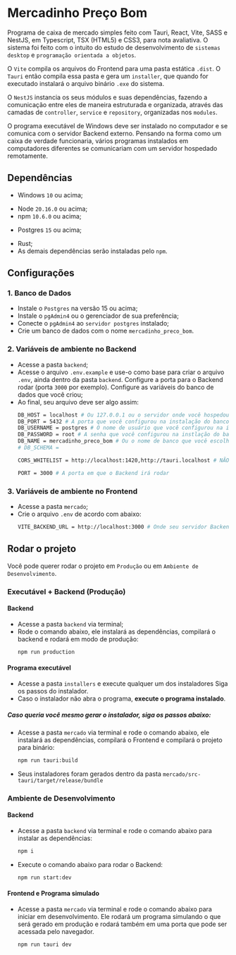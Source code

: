 # Mercadinho Preço Bom

Programa de caixa de mercado simples feito com Tauri, React, Vite, SASS e NestJS, em Typescript, TSX (HTML5) e CSS3, para nota avaliativa. O sistema foi feito com o intuito do estudo de desenvolvimento de `sistemas desktop` e `programação orientada a objetos`.

O ``Vite`` compila os arquivos do Frontend para uma pasta estática `.dist`. O `Tauri` então compila essa pasta e gera um `installer`, que quando for executado instalará o arquivo binário `.exe` do sistema.

O `NestJS` instancia os seus módulos e suas dependências, fazendo a comunicação entre eles de maneira estruturada e organizada, através das camadas de `controller`, `service` e `repository`, organizadas nos `modules`.

O programa executável de Windows deve ser instalado no computador e se comunica com o servidor Backend externo. Pensando na forma como um caixa de verdade funcionaria, vários programas instalados em computadores diferentes se comunicariam com um servidor hospedado remotamente.

## Dependências

- Windows `10` ou acima;
* Node ``20.16.0`` ou acima;
* npm ``10.6.0`` ou acima;
- Postgres `15` ou acima;
* Rust;
* As demais dependências serão instaladas pelo `npm`.

## Configurações

### 1. Banco de Dados
- Instale o ``Postgres`` na versão 15 ou acima;
- Instale o `pgAdmin4` ou o gerenciador de sua preferência;
- Conecte o `pgAdmin4` ao `servidor postgres` instalado;
- Crie um banco de dados com o nome ``mercadinho_preco_bom``.

### 2. Variáveis de ambiente no Backend
- Acesse a pasta `backend`;
- Acesse o arquivo `.env.example` e use-o como base para criar o arquivo `.env`, ainda dentro da pasta `backend`. Configure a porta para o Backend rodar (porta `3000` por exemplo). Configure as variáveis do banco de dados que você criou;
- Ao final, seu arquivo deve ser algo assim:
    ```bash
    DB_HOST = localhost # Ou 127.0.0.1 ou o servidor onde você hospedou seu banco de dados
    DB_PORT = 5432 # A porta que você configurou na instalação do banco
    DB_USERNAME = postgres # O nome de usuário que você configurou na instlação do banco de dados
    DB_PASSWORD = root # A senha que você configurou na instlação do banco de dados
    DB_NAME = mercadinho_preco_bom # Ou o nome de banco que você escolheu
    # DB_SCHEMA =

    CORS_WHITELIST = http://localhost:1420,http://tauri.localhost # NÃO ALTERE. tauri.localhost é a origem que o tauri usa para enviar as requisições quando compilado em exe.

    PORT = 3000 # A porta em que o Backend irá rodar
    ```
### 3. Variáveis de ambiente no Frontend
- Acesse a pasta `mercado`;
- Crie o arquivo `.env` de acordo com abaixo:
    ```bash
    VITE_BACKEND_URL = http://localhost:3000 # Onde seu servidor Backend está hospedado
    ```
## Rodar o projeto
Você pode querer rodar o projeto em `Produção` ou em `Ambiente de Desenvolvimento`.

### Executável + Backend (Produção)
#### Backend
- Acesse a pasta `backend` via terminal;
- Rode o comando abaixo, ele instalará as dependências, compilará o backend e rodará em modo de produção:
    ```bash
    npm run production
    ```
#### Programa executável

- Acesse a pasta `installers` e execute qualquer um dos instaladores Siga os passos do instalador.
- Caso o instalador não abra o programa, <b>execute o programa instalado</b>.

##### Caso queria você mesmo gerar o instalador, siga os passos abaixo:
- Acesse a pasta `mercado` via terminal e rode o comando abaixo, ele instalará as dependências, compilará o Frontend e compilará o projeto para binário:
    ```bash
    npm run tauri:build
    ```
- Seus instaladores foram gerados dentro da pasta `mercado/src-tauri/target/release/bundle`
### Ambiente de Desenvolvimento
#### Backend
- Acesse a pasta `backend` via terminal e rode o comando abaixo para instalar as dependências:
    ```bash
    npm i
    ```
- Execute o comando abaixo para rodar o Backend:
    ```bash
    npm run start:dev
    ```
#### Frontend e Programa simulado
- Acesse a pasta `mercado` via terminal e rode o comando abaixo para iniciar em desenvolvimento. Ele rodará um programa simulando o que será gerado em produção e rodará também em uma porta que pode ser acessada pelo navegador.
    ```bash
    npm run tauri dev
    ```